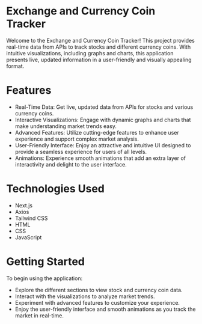 # Exchange and Currency Coin Tracker
Welcome to the Exchange and Currency Coin Tracker! This project provides real-time data from APIs to track stocks and different currency coins. With intuitive visualizations, including graphs and charts, this application presents live, updated information in a user-friendly and visually appealing format.

# Features
* Real-Time Data: Get live, updated data from APIs for stocks and various currency coins.
* Interactive Visualizations: Engage with dynamic graphs and charts that make understanding market trends easy.
* Advanced Features: Utilize cutting-edge features to enhance user experience and support complex market analysis.
* User-Friendly Interface: Enjoy an attractive and intuitive UI designed to provide a seamless experience for users of all levels.
* Animations: Experience smooth animations that add an extra layer of interactivity and delight to the user interface.

# Technologies Used
* Next.js
* Axios
* Tailwind CSS
* HTML
* CSS
* JavaScript

# Getting Started
To begin using the application:

* Explore the different sections to view stock and currency coin data.
* Interact with the visualizations to analyze market trends.
* Experiment with advanced features to customize your experience.
* Enjoy the user-friendly interface and smooth animations as you track the market in real-time.
